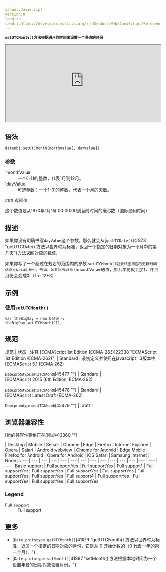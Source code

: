 ```yaml
---
manual:Javascript
version:0
lang:zh
rawUrl:https://developer.mozilla.org/zh-CN/docs/Web/JavaScript/Reference/Global_Objects/Date/setUTCMonth
---
```






**`setUTCMonth()方法根据通用的时间来设置一个准确的月份`**

<iframe src='https://interactive-examples.mdn.mozilla.net/pages/js/date-setutcmonth.html' width='100%' height='250'></iframe>

## 语法<a name="语法"></a>

```
dateObj.setUTCMonth(monthValue[, dayValue])
```

### 参数<a name="参数"></a>
<dl><dt id=''>`monthValue`</dt><dd>一个0-11的整数，代表1月到12月。</dd><dt id=''>`dayValue`</dt><dd>可选参数：一个1-31的整数，代表一个月的天数。</dd></dl>
### 返回值<a name="返回值"></a>


这个数值是从1970年1月1号 00:00:00到当前时间的毫秒数（国际通用时间）


## 描述<a name="描述"></a>


如果你没有明确书写`dayValue`这个参数，那么就会从[`getUTCDate()`]41873 "getUTCDate() 方法以世界时为标准，返回一个指定的日期对象为一个月中的第几天")方法返回对应的数值.



如果你写了一个超过在规定的范围内的参数.`setUTCMonth()就会试图相应的更新时间信息在Data对象中。例如，如果你用15作为`monthValue的值，那么年份就会加1，并且月份会变成3.（15=12+3）


## 示例<a name="示例"></a>

### 使用`setUTCMonth()`<a name="使用_setUTCMonth()"></a>

```
var theBigDay = new Date();
theBigDay.setUTCMonth(11);
```

## 规范<a name="规范"></a>

规范 | 状态 | 注释 
[ECMAScript 1st Edition (ECMA-262)]22338 "ECMAScript 1st Edition (ECMA-262)") | Standard | 最初定义并使用在javascript 1.3版本中 
[ECMAScript 5.1 (ECMA-262)<br></br><small>Date.prototype.setUTCMonth</small>]45477 "") | Standard |  
[ECMAScript 2015 (6th Edition, ECMA-262)<br></br><small>Date.prototype.setUTCMonth</small>]45478 "") | Standard |  
[ECMAScript Latest Draft (ECMA-262)<br></br><small>Date.prototype.setUTCMonth</small>]45479 "") | Draft |  


## 浏览器兼容性<a name="浏览器兼容性"></a>
[新的兼容性表格正在测试中<i></i>]3360 "")

 | <abbr>Desktop<i></i></abbr> | <abbr>Mobile<i></i></abbr> | <abbr>Server<i></i></abbr> 
 | <abbr>Chrome<i></i></abbr> | <abbr>Edge<i></i></abbr> | <abbr>Firefox<i></i></abbr> | <abbr>Internet Explorer<i></i></abbr> | <abbr>Opera<i></i></abbr> | <abbr>Safari<i></i></abbr> | <abbr>Android webview<i></i></abbr> | <abbr>Chrome for Android<i></i></abbr> | <abbr>Edge Mobile<i></i></abbr> | <abbr>Firefox for Android<i></i></abbr> | <abbr>Opera for Android<i></i></abbr> | <abbr>iOS Safari<i></i></abbr> | <abbr>Samsung Internet<i></i></abbr> | <abbr>Node.js<i></i></abbr> 
 ---  |  ---  |  ---  |  ---  |  ---  |  ---  |  ---  |  ---  |  ---  |  ---  |  ---  |  ---  |  ---  |  ---  |  ---  | 
Basic support | <abbr>Full support</abbr>Yes | <abbr>Full support</abbr>Yes | <abbr>Full support</abbr>1 | <abbr>Full support</abbr>Yes | <abbr>Full support</abbr>Yes | <abbr>Full support</abbr>Yes | <abbr>Full support</abbr>Yes | <abbr>Full support</abbr>Yes | <abbr>Full support</abbr>Yes | <abbr>Full support</abbr>4 | <abbr>Full support</abbr>Yes | <abbr>Full support</abbr>Yes | <abbr>Full support</abbr>Yes | <abbr>Full support</abbr>Yes 


### Legend<a name="Legend"></a>
<dl><dt id=''><abbr>Full support</abbr></dt><dd>Full support</dd></dl>


## 更多<a name="更多"></a>

* [`Date.prototype.getUTCMonth()`]41879 "getUTCMonth() 方法以世界时为标准，返回一个指定的日期对象的月份，它是从 0 开始计数的（0 代表一年的第一个月）。")
* [`Date.prototype.setMonth()`]41887 "setMonth() 方法根据本地时间为一个设置年份的日期对象设置月份。")



